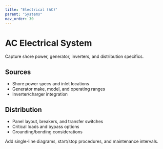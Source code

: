 ```yaml
---
title: "Electrical (AC)"
parent: "Systems"
nav_order: 30
---
```


# AC Electrical System

Capture shore power, generator, inverters, and distribution specifics.

## Sources

- Shore power specs and inlet locations
- Generator make, model, and operating ranges
- Inverter/charger integration

## Distribution

- Panel layout, breakers, and transfer switches
- Critical loads and bypass options
- Grounding/bonding considerations

Add single-line diagrams, start/stop procedures, and maintenance intervals.
